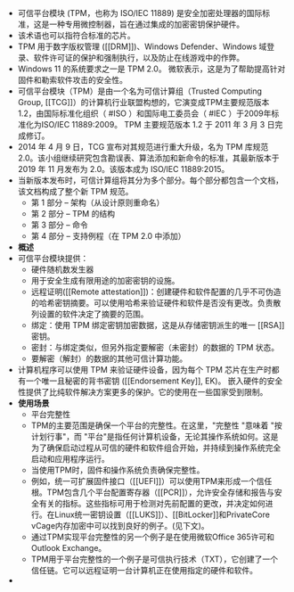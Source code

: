- 可信平台模块 (TPM，也称为 ISO/IEC 11889) 是安全加密处理器的国际标准，这是一种专用微控制器，旨在通过集成的加密密钥保护硬件。
- 该术语也可以指符合标准的芯片。
- TPM 用于数字版权管理 ([[DRM]])、Windows Defender、Windows 域登录、软件许可证的保护和强制执行，以及防止在线游戏中的作弊。
- Windows 11 的系统要求之一是 TPM 2.0。 微软表示，这是为了帮助提高针对固件和勒索软件攻击的安全性。
- 可信平台模块（TPM）是由一个名为可信计算组（Trusted Computing Group, [[TCG]]）的计算机行业联盟构想的，它演变成TPM主要规范版本1.2，由国际标准化组织（ #ISO ）和国际电工委员会（ #IEC ）于2009年标准化为ISO/IEC 11889:2009。 TPM 主要规范版本 1.2 于 2011 年 3 月 3 日完成修订。
- 2014 年 4 月 9 日，TCG 宣布对其规范进行重大升级，名为 TPM 库规范 2.0。该小组继续研究包含勘误表、算法添加和新命令的标准，其最新版本于 2019 年 11 月发布为 2.0。该版本成为 ISO/IEC 11889:2015。
- 当新版本发布时，可信计算组将其分为多个部分。每个部分都包含一个文档，该文档构成了整个新 TPM 规范。
	- 第 1 部分 – 架构（从设计原则重命名）
	- 第 2 部分 – TPM 的结构
	- 第 3 部分 – 命令
	- 第 4 部分 – 支持例程（在 TPM 2.0 中添加）
- **概述**
- 可信平台模块提供：
	- 硬件随机数发生器
	- 用于安全生成有限用途的加密密钥的设施。
	- 远程证明([[Remote attestation]])：创建硬件和软件配置的几乎不可伪造的哈希密钥摘要。可以使用哈希来验证硬件和软件是否没有更改。负责散列设置的软件决定了摘要的范围。
	- 绑定：使用 TPM 绑定密钥加密数据，这是从存储密钥派生的唯一 [[RSA]] 密钥。
	- 密封：与绑定类似，但另外指定要解密（未密封）的数据的 TPM 状态。
	- 要解密（解封）的数据的其他可信计算功能。
- 计算机程序可以使用 TPM 来验证硬件设备，因为每个 TPM 芯片在生产时都有一个唯一且秘密的背书密钥 ([[Endorsement Key]], EK)。 嵌入硬件的安全性提供了比纯软件解决方案更多的保护。它的使用在一些国家受到限制。
- **使用场景**
	- 平台完整性
	- TPM的主要范围是确保一个平台的完整性。在这里，"完整性 "意味着 "按计划行事"，而 "平台"是指任何计算机设备，无论其操作系统如何。这是为了确保启动过程从可信的硬件和软件组合开始，并持续到操作系统完全启动和应用程序运行。
	- 当使用TPM时，固件和操作系统负责确保完整性。
	- 例如，统一可扩展固件接口（[[UEFI]]）可以使用TPM来形成一个信任根。TPM包含几个平台配置寄存器（[[PCR]]），允许安全存储和报告与安全有关的指标。这些指标可用于检测对先前配置的更改，并决定如何进行。在Linux统一密钥设置（[[LUKS]]）、[[BitLocker]]和PrivateCore vCage内存加密中可以找到良好的例子。(见下文)。
	- 通过TPM实现平台完整性的另一个例子是在使用微软Office 365许可和Outlook Exchange。
	- TPM用于平台完整性的一个例子是可信执行技术（TXT），它创建了一个信任链。它可以远程证明一台计算机正在使用指定的硬件和软件。
-